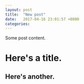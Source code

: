 ```yaml
---
layout: post
title:  "New post"
date:   2017-04-16 23:01:57 +0800
categories:
---
```

Some post content.

# Here's a title.

## Here's another.
